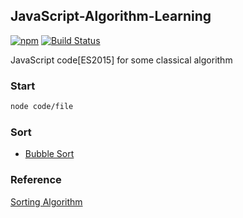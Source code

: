 ## JavaScript-Algorithm-Learning

[![npm](https://img.shields.io/npm/v/npm.svg?maxAge=2592000)]()
[![Build Status](https://travis-ci.org/JackPu/JavaScript-Algorithm-Learning.svg?branch=master)](https://travis-ci.org/JackPu/JavaScript-Algorithm-Learning)

JavaScript code[ES2015] for some classical algorithm

### Start

``` bash
node code/file
```

### Sort

+ [Bubble Sort]('https://github.com/JackPu/JavaScript-Algorithm-Learning/blob/master/code/bubble-sort.js')


### Reference

[Sorting Algorithm](http://khan4019.github.io/front-end-Interview-Questions/sort.html)